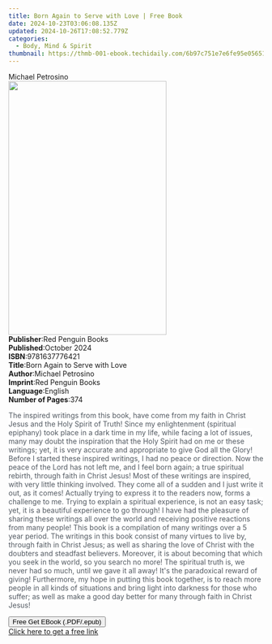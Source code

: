 ```yaml
---
title: Born Again to Serve with Love | Free Book
date: 2024-10-23T03:06:08.135Z
updated: 2024-10-26T17:08:52.779Z
categories:
  - Body, Mind & Spirit
thumbnail: https://thmb-001-ebook.techidaily.com/6b97c751e7e6fe95e05651b2ce89345b5c1e381f5bcf7690b0f1adaea6d8ebcb.jpg
---
```

<main id="book-container">
  <div class="flex flex-col">
    <div class="book-brief flex-1 py-6 px-4 sm:p-6 md:py-10 md:px-8">
      <!-- brief-->
      <div class="book-brief-main">Michael Petrosino</div>
    </div>
    <div
      class="book-meta-info flex-1 grid gap-4 col-start-1 col-end-3 row-start-1 sm:mb-6 sm:grid-cols-4 lg:gap-6 lg:col-start-2 lg:row-end-6 lg:row-span-6 lg:mb-0"
    >
      <div
        class="book-meta-info-left place-content-center mt-4 p-4 text-sm leading-6 col-start-2 col-span-2 dark:text-slate-400"
      >
        <img
          class="w-full h-500 object-cover rounded-lg sm:h-255 sm:col-span-2 lg:col-span-full"
          src="https://img-001-ebook.techidaily.com/3741588a7155784c30eeb2030f80291086e1c81ee34b626a31a139ff78d10188.jpg"
          alt=""
          width="312"
          height="500"
        />
      </div>
      <div
        class="book-meta-info-right mt-2 col-start-1 row-start-2 col-span-3 self-center"
      >
        <!-- meta data  -->
        <div class="flex flex-col px-4 md:px-8">
          <div class="flex-1">
            <strong>Publisher</strong>:<span class="px-2"
              >Red Penguin Books</span
            >
          </div>
          <div class="flex-1">
            <strong>Published</strong>:<span class="px-2">October 2024</span>
          </div>
          <div class="flex-1">
            <strong>ISBN</strong>:<span class="px-2">9781637776421</span>
          </div>
          <div class="flex-1">
            <strong>Title</strong>:<span class="px-2"
              >Born Again to Serve with Love</span
            >
          </div>
          <div class="flex-1">
            <strong>Author</strong>:<span class="px-2">Michael Petrosino</span>
          </div>
          <div class="flex-1">
            <strong>Imprint</strong>:<span class="px-2">Red Penguin Books</span>
          </div>
          <div class="flex-1">
            <strong>Language</strong>:<span class="px-2">English</span>
          </div>
          <div class="flex-1">
            <strong>Number of Pages</strong>:<span class="px-2">374</span>
          </div>
        </div>
      </div>
    </div>
    <div class="book-description flex-1 py-6 px-4 sm:p-6 md:py-10 md:px-8">
      <div class="book-description-main">
        <div accordion-content="" id="description">
          <p>
            <span
              style="
                background-color: rgb(255, 255, 255);
                color: rgb(83, 90, 98);
              "
              >The inspired writings from this book, have come from my faith in
              Christ Jesus and the Holy Spirit of Truth! Since my enlightenment
              (spiritual epiphany) took place in a dark time in my life, while
              facing a lot of issues, many may doubt the inspiration that the
              Holy Spirit had on me or these writings; yet, it is very accurate
              and appropriate to give God all the Glory! Before I started these
              inspired writings, I had no peace or direction. Now the peace of
              the Lord has not left me, and I feel born again; a true spiritual
              rebirth, through faith in Christ Jesus! Most of these writings are
              inspired, with very little thinking involved. They come all of a
              sudden and I just write it out, as it comes! Actually trying to
              express it to the readers now, forms a challenge to me. Trying to
              explain a spiritual experience, is not an easy task; yet, it is a
              beautiful experience to go through! I have had the pleasure of
              sharing these writings all over the world and receiving positive
              reactions from many people! This book is a compilation of many
              writings over a 5 year period. The writings in this book consist
              of many virtues to live by, through faith in Christ Jesus; as well
              as sharing the love of Christ with the doubters and steadfast
              believers. Moreover, it is about becoming that which you seek in
              the world, so you search no more! The spiritual truth is, we never
              had so much, until we gave it all away! It's the paradoxical
              reward of giving! Furthermore, my hope in putting this book
              together, is to reach more people in all kinds of situations and
              bring light into darkness for those who suffer; as well as make a
              good day better for many through faith in Christ Jesus!
            </span>
          </p>
        </div>
        <div class="accordion-fader"></div>
      </div>
    </div>
    <div class="book-excerpts flex-1 py-6 px-4 sm:p-6 md:py-10 md:px-8"></div>
    <div
      class="book-about-author flex-1 py-6 px-4 sm:p-6 md:py-10 md:px-8"
    ></div>
    <div class="book-free-get flex-1 py-6 px-4 sm:p-6 md:py-10 md:px-8">
      <button
        id="btn-free-get"
        class="bg-blue-500 hover:bg-blue-700 text-white font-bold py-2 px-4 rounded"
      >
        Free Get EBook (.PDF/.epub)
      </button>
      <div id="countdown-display" class="px-2 text-lg mt-2"></div>
      <a
        id="free-link"
        class="hidden bg-blue-500 hover:bg-blue-700 text-white font-bold py-2 px-4 rounded"
        href="https://www.ebooks.com/en-us/book/211472629/born-again-to-serve-with-love/michael-petrosino/"
        target="_blank"
        >Click here to get a free link</a
      >
    </div>
    <script>
      let countdownTime = 0;
      let countdownInterval = null;
      document
        .getElementById('btn-free-get')
        .addEventListener('click', startCountdown);
      function startCountdown() {
        countdownTime = new Date().getTime() + 60000 * 3;
        countdownInterval = setInterval(updateCountdown, 1000);
        document.getElementById('btn-free-get').disabled = true;
        document
          .getElementById('btn-free-get')
          .classList.add('bg-gray-500', 'cursor-not-allowed');
      }
      function updateCountdown() {
        let currentTime = new Date().getTime();
        let timeLeft = countdownTime - currentTime;
        let secondsLeft = Math.floor(timeLeft / 1000);
        document.getElementById('countdown-display').innerHTML =
          `Remaining time: ${secondsLeft} seconds.`;
        if (secondsLeft <= 0) {
          clearInterval(countdownInterval);
          document.getElementById('btn-free-get').classList.add('hidden');
          document.getElementById('free-link').classList.remove('hidden');
          document.getElementById('countdown-display').innerHTML = '';
        }
      }
    </script>
  </div>
</main>

<ins class="adsbygoogle"
      style="display:block"
      data-ad-client="ca-pub-7571918770474297"
      data-ad-slot="8358498916"
      data-ad-format="auto"
      data-full-width-responsive="true"></ins>
    